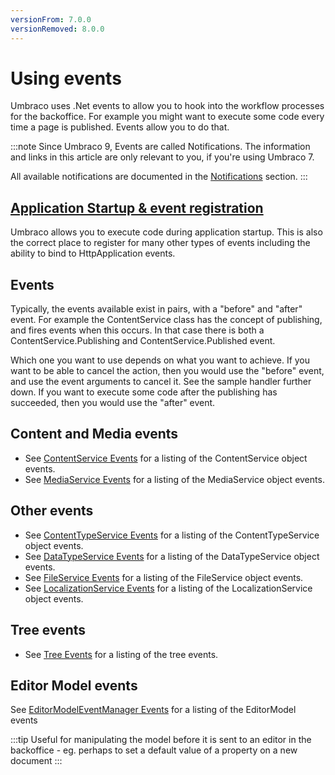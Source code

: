 ```yaml
---
versionFrom: 7.0.0
versionRemoved: 8.0.0
---
```


# Using events

Umbraco uses .Net events to allow you to hook into the workflow processes for the backoffice. For example you might want to execute some code every time a page is published. Events allow you to do that.

:::note
Since Umbraco 9, Events are called Notifications. The information and links in this article are only relevant to you, if you're using Umbraco 7.

All available notifications are documented in the [Notifications](../Notifications) section.
:::

## [Application Startup & event registration](Application-Startup.md)

Umbraco allows you to execute code during application startup. This is also the correct place to register for many other types of events including the ability to bind to HttpApplication events.

## Events

Typically, the events available exist in pairs, with a "before" and "after" event. For example the ContentService class has the concept of publishing, and fires events when this occurs. In that case there is both a ContentService.Publishing and ContentService.Published event.

Which one you want to use depends on what you want to achieve. If you want to be able to cancel the action, then you would use the "before" event, and use the event arguments to cancel it. See the sample handler further down. If you want to execute some code after the publishing has succeeded, then you would use the "after" event.

## Content and Media events

* See [ContentService Events](ContentService-Events/index.md) for a listing of the ContentService object events.
* See [MediaService Events](MediaService-Events/index.md) for a listing of the MediaService object events.

## Other events

* See [ContentTypeService Events](ContentTypeService-Events/index.md) for a listing of the ContentTypeService object events.
* See [DataTypeService Events](DataTypeService-Events/index.md) for a listing of the DataTypeService object events.
* See [FileService Events](FileService-Events/index.md) for a listing of the FileService object events.
* See [LocalizationService Events](LocalizationService-Events/index.md) for a listing of the LocalizationService object events.

## Tree events

* See [Tree Events](../../Extending/Section-Trees/Trees/index.md) for a listing of the tree events.

## Editor Model events

See [EditorModelEventManager Events](EditorModel-Events) for a listing of the EditorModel events

:::tip
Useful for manipulating the model before it is sent to an editor in the backoffice - eg. perhaps to set a default value of a property on a new document
:::
